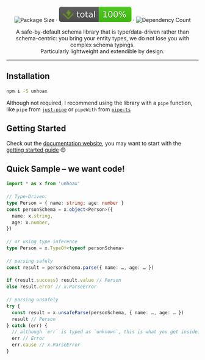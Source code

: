 <p align="center">
  <img alt="Package Size" src="https://deno.bundlejs.com/badge?q=unhoax&treeshake=[*]">
  <span>·</span>
  <img alt="Total coverage" src="https://raw.githubusercontent.com/SacDeNoeuds/unhoax/refs/heads/main/badges/coverage-total.svg">
  <span>·</span>
  <img alt="Dependency Count" src="https://badgen.net/bundlephobia/dependency-count/unhoax">
</p>

<p align="center">
A safe-by-default schema library that is type/data-driven rather than schema-centric: you bring your entity types, we do not lose you with complex schema typings.
<br>
Particularly lightweight and extendible by design.
<p>

---

## Installation

```bash
npm i -S unhoax
```

Although not required, I recommend using the library with a `pipe` function, like `pipe` from [`just-pipe`](https://github.com/angus-c/just?tab=readme-ov-file#just-pipe) or `pipeWith` from [`pipe-ts`](https://github.com/unsplash/pipe-ts)

## Getting Started

Check out the [documentation website](https://sacdenoeuds.github.io/unhoax/), you may want to start with the [getting started guide](https://sacdenoeuds.github.io/unhoax/documents/1._Getting_Started.html) 😊

## Quick Sample – we want code!

```ts
import * as x from 'unhoax'

// Type-Driven:
type Person = { name: string; age: number }
const personSchema = x.object<Person>({
  name: x.string,
  age: x.number,
})

// or using type inference
type Person = x.TypeOf<typeof personSchema>

// parsing safely
const result = personSchema.parse({ name: …, age: … })

if (result.success) result.value // Person
else result.error // x.ParseError

// parsing unsafely
try {
  const result = x.unsafeParse(personSchema, { name: …, age: … })
  result // Person
} catch (err) {
  // although `err` is typed as `unknown`, this is what you get inside:
  err // Error
  err.cause // x.ParseError
}
```

